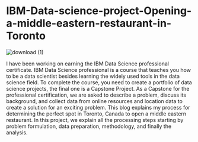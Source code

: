 # IBM-Data-science-project-Opening-a-middle-eastern-restaurant-in-Toronto

![download (1)](https://user-images.githubusercontent.com/36461648/115916744-35f5d700-a443-11eb-9aea-a7a81551c0c3.png)


I have been working on earning the IBM Data Science professional certificate. IBM Data Science professional is a course that teaches you how to be a data scientist besides learning the widely used tools in the data science field. To complete the course, you need to create a portfolio of data science projects, the final one is a Capstone Project. As a Capstone for the professional certification, we are asked to describe a problem, discuss its background, and collect data from online resources and location data to create a solution for an exciting problem. This blog explains my process for determining the perfect spot in Toronto, Canada to open a middle eastern restaurant. In this project, we explain all the processing steps starting by problem formulation, data preparation, methodology, and finally the analysis.  
